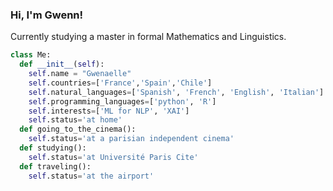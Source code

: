 
### Hi, I'm Gwenn!

Currently studying a master in formal Mathematics and Linguistics. 

```python
class Me:
  def __init__(self):
    self.name = "Gwenaelle"
    self.countries=['France','Spain','Chile']
    self.natural_languages=['Spanish', 'French', 'English', 'Italian']
    self.programming_languages=['python', 'R']
    self.interests=['ML for NLP', 'XAI']
    self.status='at home'
  def going_to_the_cinema():
    self.status='at a parisian independent cinema'
  def studying():
    self.status='at Université Paris Cite'
  def traveling():
    self.status='at the airport'
```

<!--
**GwenaelleLeon/GwenaelleLeon** is a ✨ _special_ ✨ repository because its `README.md` (this file) appears on your GitHub profile.

Here are some ideas to get you started:

- 🔭 I’m currently working on ...
- 🌱 I’m currently learning ...
- 👯 I’m looking to collaborate on ...
- 🤔 I’m looking for help with ...
- 💬 Ask me about ...
- 📫 How to reach me: ...
- 😄 Pronouns: ...
- ⚡ Fun fact: ...
-->
